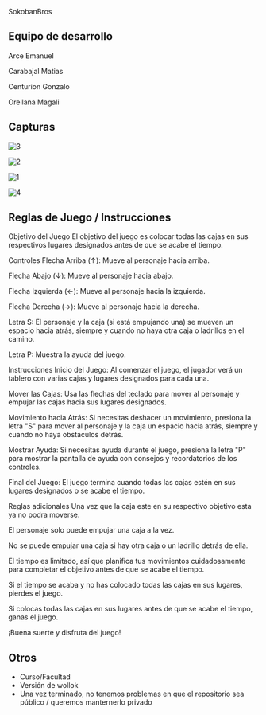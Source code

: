 SokobanBros

## Equipo de desarrollo

Arce Emanuel

Carabajal Matias

Centurion Gonzalo

Orellana Magali

## Capturas
![3](https://github.com/obj1-unahur-2024s1/TPGameIntegrador-los-magios-wollokeros-3/assets/165811875/cd0578de-a85e-4d4d-8fc0-d8013e095912)

![2](https://github.com/obj1-unahur-2024s1/TPGameIntegrador-los-magios-wollokeros-3/assets/165811875/e4fc9412-44f1-4d67-b086-8f440658aa7e)

![1](https://github.com/obj1-unahur-2024s1/TPGameIntegrador-los-magios-wollokeros-3/assets/165811875/28f7de74-0561-4ffa-9c4c-78238cfa0d93)

![4](https://github.com/obj1-unahur-2024s1/TPGameIntegrador-los-magios-wollokeros-3/assets/165811875/1b24052c-7e06-442c-bd71-58b0da2295c7)




## Reglas de Juego / Instrucciones

Objetivo del Juego
El objetivo del juego es colocar todas las cajas en sus respectivos lugares designados antes de que se acabe el tiempo.

Controles
Flecha Arriba (↑): Mueve al personaje hacia arriba.

Flecha Abajo (↓): Mueve al personaje hacia abajo.

Flecha Izquierda (←): Mueve al personaje hacia la izquierda.

Flecha Derecha (→): Mueve al personaje hacia la derecha.

Letra S: El personaje y la caja (si está empujando una) se mueven un espacio hacia atrás, siempre y cuando no haya otra caja o ladrillos en el camino.

Letra P: Muestra la ayuda del juego.

Instrucciones
Inicio del Juego: Al comenzar el juego, el jugador verá un tablero con varias cajas y lugares designados para cada una.

Mover las Cajas: Usa las flechas del teclado para mover al personaje y empujar las cajas hacia sus lugares designados.

Movimiento hacia Atrás: Si necesitas deshacer un movimiento, presiona la letra "S" para mover al personaje y la caja un espacio hacia atrás, siempre y cuando no haya obstáculos detrás.

Mostrar Ayuda: Si necesitas ayuda durante el juego, presiona la letra "P" para mostrar la pantalla de ayuda con consejos y recordatorios de los controles.

Final del Juego: El juego termina cuando todas las cajas estén en sus lugares designados o se acabe el tiempo.

Reglas adicionales
Una vez que la caja este en su respectivo objetivo esta ya no podra moverse.

El personaje solo puede empujar una caja a la vez.

No se puede empujar una caja si hay otra caja o un ladrillo detrás de ella.

El tiempo es limitado, así que planifica tus movimientos cuidadosamente para completar el objetivo antes de que se acabe el tiempo.

Si el tiempo se acaba y no has colocado todas las cajas en sus lugares, pierdes el juego.

Si colocas todas las cajas en sus lugares antes de que se acabe el tiempo, ganas el juego.

¡Buena suerte y disfruta del juego!


## Otros

- Curso/Facultad
- Versión de wollok
- Una vez terminado, no tenemos problemas en que el repositorio sea público / queremos manternerlo privado
